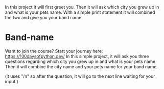 In this project it will first greet you.
Then it will ask which city you grew up in and what is your pets name. 
With a simple print statement it will combined the two and give you your band name. 

# Band-name
Want to join the course? Start your journey here:   https://100daysofpython.dev/
In this simple project, it will ask you three questions regarding which city you grew up in and what is your pets name. 
Then it will combine the city name and your pets name for your band name.

(it uses "/n" so after the question, it will go to the next line waiting for your input.)
